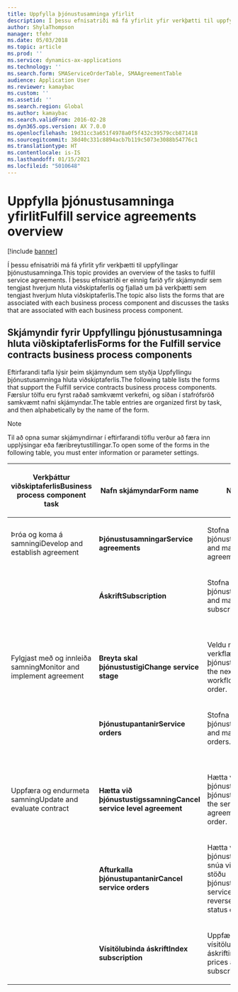 ```yaml
---
title: Uppfylla þjónustusamninga yfirlit
description: Í þessu efnisatriði má fá yfirlit yfir verkþætti til uppfyllingar þjónustusamninga.
author: ShylaThompson
manager: tfehr
ms.date: 05/03/2018
ms.topic: article
ms.prod: ''
ms.service: dynamics-ax-applications
ms.technology: ''
ms.search.form: SMAServiceOrderTable, SMAAgreementTable
audience: Application User
ms.reviewer: kamaybac
ms.custom: ''
ms.assetid: ''
ms.search.region: Global
ms.author: kamaybac
ms.search.validFrom: 2016-02-28
ms.dyn365.ops.version: AX 7.0.0
ms.openlocfilehash: 19d31cc3a651f4978a0f5f432c39579ccb871418
ms.sourcegitcommit: 38d40c331c8894acb7b119c5073e3088b54776c1
ms.translationtype: HT
ms.contentlocale: is-IS
ms.lasthandoff: 01/15/2021
ms.locfileid: "5010648"
---
```

# <a name="fulfill-service-agreements-overview"></a><span data-ttu-id="d1e1c-103">Uppfylla þjónustusamninga yfirlit</span><span class="sxs-lookup"><span data-stu-id="d1e1c-103">Fulfill service agreements overview</span></span> 

[!include [banner](../includes/banner.md)]


<span data-ttu-id="d1e1c-104">Í þessu efnisatriði má fá yfirlit yfir verkþætti til uppfyllingar þjónustusamninga.</span><span class="sxs-lookup"><span data-stu-id="d1e1c-104">This topic provides an overview of the tasks to fulfill service agreements.</span></span> <span data-ttu-id="d1e1c-105">Í þessu efnisatriði er einnig farið yfir skjámyndir sem tengjast hverjum hluta viðskiptaferlis og fjallað um þá verkþætti sem tengjast hverjum hluta viðskiptaferlis.</span><span class="sxs-lookup"><span data-stu-id="d1e1c-105">The topic also lists the forms that are associated with each business process component and discusses the tasks that are associated with each business process component.</span></span>

## <a name="forms-for-the-fulfill-service-contracts-business-process-components"></a><span data-ttu-id="d1e1c-106">Skjámyndir fyrir Uppfyllingu þjónustusamninga hluta viðskiptaferlis</span><span class="sxs-lookup"><span data-stu-id="d1e1c-106">Forms for the Fulfill service contracts business process components</span></span>

<span data-ttu-id="d1e1c-107">Eftirfarandi tafla lýsir þeim skjámyndum sem styðja Uppfyllingu þjónustusamninga hluta viðskiptaferlis.</span><span class="sxs-lookup"><span data-stu-id="d1e1c-107">The following table lists the forms that support the Fulfill service contracts business process components.</span></span> <span data-ttu-id="d1e1c-108">Færslur tölfu eru fyrst raðað samkvæmt verkefni, og síðan í stafrófsröð samkvæmt nafni skjámyndar.</span><span class="sxs-lookup"><span data-stu-id="d1e1c-108">The table entries are organized first by task, and then alphabetically by the name of the form.</span></span>


> [!NOTE]
> <P><span data-ttu-id="d1e1c-109">Til að opna sumar skjámyndirnar í eftirfarandi töflu verður að færa inn upplýsingar eða færibreytustillingar.</span><span class="sxs-lookup"><span data-stu-id="d1e1c-109">To open some of the forms in the following table, you must enter information or parameter settings.</span></span></P>



<table>
<colgroup>
<col style="width: 33%" />
<col style="width: 33%" />
<col style="width: 33%" />
</colgroup>
<thead>
<tr class="header">
<th><p><span data-ttu-id="d1e1c-110">Verkþáttur viðskiptaferlis</span><span class="sxs-lookup"><span data-stu-id="d1e1c-110">Business process component task</span></span></p></th>
<th><p><span data-ttu-id="d1e1c-111">Nafn skjámyndar</span><span class="sxs-lookup"><span data-stu-id="d1e1c-111">Form name</span></span></p></th>
<th><p><span data-ttu-id="d1e1c-112">Notkun</span><span class="sxs-lookup"><span data-stu-id="d1e1c-112">Usage</span></span></p></th>
</tr>
</thead>
<tbody>
<tr class="odd">
<td><p><span data-ttu-id="d1e1c-113">Þróa og koma á samningi</span><span class="sxs-lookup"><span data-stu-id="d1e1c-113">Develop and establish agreement</span></span></p></td>
<td><p><span data-ttu-id="d1e1c-114"><strong>Þjónustusamningar</strong></span><span class="sxs-lookup"><span data-stu-id="d1e1c-114"><strong>Service agreements</strong></span></span></p></td>
<td><p><span data-ttu-id="d1e1c-115">Stofna og sjá um þjónustusamninga.</span><span class="sxs-lookup"><span data-stu-id="d1e1c-115">Create and maintain service agreements.</span></span></p></td>
</tr>
<tr class="even">
<td><p></p></td>
<td><p><span data-ttu-id="d1e1c-116"><strong>Áskrift</strong></span><span class="sxs-lookup"><span data-stu-id="d1e1c-116"><strong>Subscription</strong></span></span></p></td>
<td><p><span data-ttu-id="d1e1c-117">Stofna og sjá um þjónustuáskriftir.</span><span class="sxs-lookup"><span data-stu-id="d1e1c-117">Create and maintain service subscriptions.</span></span></p></td>
</tr>
<tr class="odd">
<td><p> </p></td>
<td><p> </p></td>
<td><p> </p></td>
</tr>
<tr class="even">
<td><p><span data-ttu-id="d1e1c-118">Fylgjast með og innleiða samning</span><span class="sxs-lookup"><span data-stu-id="d1e1c-118">Monitor and implement agreement</span></span></p></td>
<td><p><span data-ttu-id="d1e1c-119"><strong>Breyta skal þjónustustigi</strong></span><span class="sxs-lookup"><span data-stu-id="d1e1c-119"><strong>Change service stage</strong></span></span></p></td>
<td><p><span data-ttu-id="d1e1c-120">Veldu næsta stig í verkflæðinu fyrir þjónustupöntun.</span><span class="sxs-lookup"><span data-stu-id="d1e1c-120">Select the next stage in the workflow for a service order.</span></span></p></td>
</tr>
<tr class="odd">
<td><p></p></td>
<td><p><span data-ttu-id="d1e1c-121"><strong>Þjónustupantanir</strong></span><span class="sxs-lookup"><span data-stu-id="d1e1c-121"><strong>Service orders</strong></span></span></p></td>
<td><p><span data-ttu-id="d1e1c-122">Stofna og sjá um þjónustupantanir.</span><span class="sxs-lookup"><span data-stu-id="d1e1c-122">Create and maintain service orders.</span></span></p></td>
</tr>
<tr class="even">
<td><p> </p></td>
<td><p> </p></td>
<td><p> </p></td>
</tr>
<tr class="odd">
<td><p><span data-ttu-id="d1e1c-123">Uppfæra og endurmeta samning</span><span class="sxs-lookup"><span data-stu-id="d1e1c-123">Update and evaluate contract</span></span></p></td>
<td><p><span data-ttu-id="d1e1c-124"><strong>Hætta við þjónustustigssamning</strong></span><span class="sxs-lookup"><span data-stu-id="d1e1c-124"><strong>Cancel service level agreement</strong></span></span></p></td>
<td><p><span data-ttu-id="d1e1c-125">Hætta við þjónustusamning í þjónustupöntun.</span><span class="sxs-lookup"><span data-stu-id="d1e1c-125">Cancel the service level agreement on a service order.</span></span></p></td>
</tr>
<tr class="even">
<td><p></p></td>
<td><p><span data-ttu-id="d1e1c-126"><strong>Afturkalla þjónustupantanir</strong></span><span class="sxs-lookup"><span data-stu-id="d1e1c-126"><strong>Cancel service orders</strong></span></span></p></td>
<td><p><span data-ttu-id="d1e1c-127">Hætta við þjónustupantanir eða snúa við afturkallaðri stöðu þjónustupantana.</span><span class="sxs-lookup"><span data-stu-id="d1e1c-127">Cancel service orders, or reverse the Canceled status of service orders.</span></span></p></td>
</tr>
<tr class="odd">
<td><p></p></td>
<td><p><span data-ttu-id="d1e1c-128"><strong>Vísitölubinda áskrift</strong></span><span class="sxs-lookup"><span data-stu-id="d1e1c-128"><strong>Index subscription</strong></span></span></p></td>
<td><p><span data-ttu-id="d1e1c-129">Uppfæra grunnverð og vísitölur fyrir áskriftir.</span><span class="sxs-lookup"><span data-stu-id="d1e1c-129">Update the base prices and indexes for subscriptions.</span></span></p></td>
</tr>
</tbody>
</table>

  


